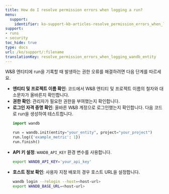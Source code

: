 ```yaml
---
title: How do I resolve permission errors when logging a run?
menu:
  support:
    identifier: ko-support-kb-articles-resolve_permission_errors_when_logging_wandb_entity
support:
- runs
- security
toc_hide: true
type: docs
url: /ko/support/:filename
translationKey: resolve_permission_errors_when_logging_wandb_entity
---
```

W&B 엔티티에 run을 기록할 때 발생하는 권한 오류를 해결하려면 다음 단계를 따르세요.

- **엔티티 및 프로젝트 이름 확인**: 코드에서 W&B 엔티티 및 프로젝트 이름의 철자와 대소문자가 올바른지 확인합니다.
- **권한 확인**: 관리자가 필요한 권한을 부여했는지 확인합니다.
- **로그인 자격 증명 확인**: 올바른 W&B 계정으로 로그인했는지 확인합니다. 다음 코드로 run을 생성하여 테스트합니다.
  ```python
  import wandb

  run = wandb.init(entity="your_entity", project="your_project")
  run.log({'example_metric': 1})
  run.finish()
  ```
- **API 키 설정**: `WANDB_API_KEY` 환경 변수를 사용합니다.
  ```bash
  export WANDB_API_KEY='your_api_key'
  ```
- **호스트 정보 확인**: 사용자 지정 배포의 경우 호스트 URL을 설정합니다.
  ```bash
  wandb login --relogin --host=<host-url>
  export WANDB_BASE_URL=<host-url>
  ```